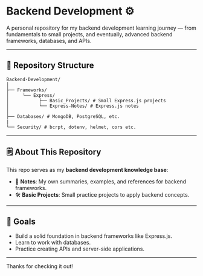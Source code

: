 # Backend Development ⚙️

A personal repository for my backend development learning journey — from fundamentals to small projects, and eventually, advanced backend frameworks, databases, and APIs.

---

## 📂 Repository Structure

```
Backend-Development/
│
├── Frameworks/
│     └── Express/
│           ├── Basic_Projects/ # Small Express.js projects
│           └── Express-Notes/ # Express.js notes
│
├── Databases/ # MongoDB, PostgreSQL, etc.
|
└── Security/ # bcrpt, dotenv, helmet, cors etc.
```

---

## 🗒 About This Repository

This repo serves as my **backend development knowledge base**:
- 📝 **Notes**: My own summaries, examples, and references for backend frameworks.
- 🛠 **Basic Projects**: Small practice projects to apply backend concepts.

---

## 🎯 Goals

- Build a solid foundation in backend frameworks like Express.js.
- Learn to work with databases.
- Practice creating APIs and server-side applications.

---

Thanks for checking it out!
